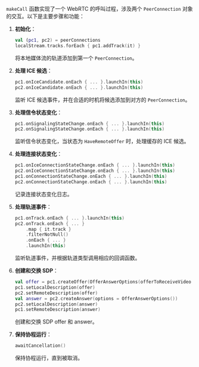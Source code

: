 `makeCall` 函数实现了一个 WebRTC 的呼叫过程，涉及两个 `PeerConnection` 对象的交互。以下是主要步骤和功能：

1. **初始化**：
   ```kotlin
   val (pc1, pc2) = peerConnections
   localStream.tracks.forEach { pc1.addTrack(it) }
   ```
   将本地媒体流的轨道添加到第一个 `PeerConnection`。

2. **处理 ICE 候选**：
   ```kotlin
   pc1.onIceCandidate.onEach { ... }.launchIn(this)
   pc2.onIceCandidate.onEach { ... }.launchIn(this)
   ```
   监听 ICE 候选事件，并在合适的时机将候选添加到对方的 `PeerConnection`。

3. **处理信令状态变化**：
   ```kotlin
   pc1.onSignalingStateChange.onEach { ... }.launchIn(this)
   pc2.onSignalingStateChange.onEach { ... }.launchIn(this)
   ```
   监听信令状态变化，当状态为 `HaveRemoteOffer` 时，处理缓存的 ICE 候选。

4. **处理连接状态变化**：
   ```kotlin
   pc1.onIceConnectionStateChange.onEach { ... }.launchIn(this)
   pc2.onIceConnectionStateChange.onEach { ... }.launchIn(this)
   pc1.onConnectionStateChange.onEach { ... }.launchIn(this)
   pc2.onConnectionStateChange.onEach { ... }.launchIn(this)
   ```
   记录连接状态变化日志。

5. **处理轨道事件**：
   ```kotlin
   pc1.onTrack.onEach { ... }.launchIn(this)
   pc2.onTrack.onEach { ... }
       .map { it.track }
       .filterNotNull()
       .onEach { ... }
       .launchIn(this)
   ```
   监听轨道事件，并根据轨道类型调用相应的回调函数。

6. **创建和交换 SDP**：
   ```kotlin
   val offer = pc1.createOffer(OfferAnswerOptions(offerToReceiveVideo = true, offerToReceiveAudio = true))
   pc1.setLocalDescription(offer)
   pc2.setRemoteDescription(offer)
   val answer = pc2.createAnswer(options = OfferAnswerOptions())
   pc2.setLocalDescription(answer)
   pc1.setRemoteDescription(answer)
   ```
   创建和交换 SDP offer 和 answer。

7. **保持协程运行**：
   ```kotlin
   awaitCancellation()
   ```
   保持协程运行，直到被取消。